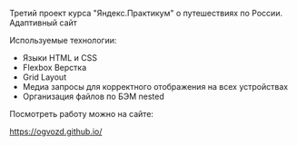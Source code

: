 Третий проект курса "Яндекс.Практикум" о путешествиях по России. Адаптивный сайт

Используемые технологии:
<ul>
<li>Языки HTML и CSS</li>
<li>Flexbox Верстка</li>
<li>Grid Layout</li>
<li>Медиа запросы для корректного отображения на всех устройствах</li>
<li>Организация файлов по БЭМ nested</li>
</ul>

Посмотреть работу можно на сайте:

https://ogvozd.github.io/

